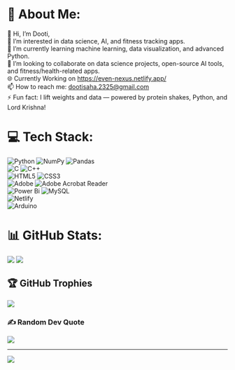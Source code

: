 # 💫 About Me:
👋 Hi, I’m Dooti,<br>
👀 I’m interested in data science, AI, and fitness tracking apps.<br>
🌱 I’m currently learning machine learning, data visualization, and advanced Python.<br>
💞️ I’m looking to collaborate on data science projects, open-source AI tools, and fitness/health-related apps.<br>
🌐 Currently Working on https://even-nexus.netlify.app/ <br>
📫 How to reach me: dootisaha.2325@gmail.com<br>
⚡ Fun fact: I lift weights and data — powered by protein shakes, Python, and Lord Krishna!


# 💻 Tech Stack:
![Python](https://img.shields.io/badge/python-3670A0?style=flat&logo=python&logoColor=ffdd54)
![NumPy](https://img.shields.io/badge/numpy-%23013243.svg?style=flat&logo=numpy&logoColor=white)
![Pandas](https://img.shields.io/badge/pandas-%23150458.svg?style=flat&logo=pandas&logoColor=white) <br>
![C](https://img.shields.io/badge/c-%2300599C.svg?style=flat&logo=c&logoColor=white)
![C++](https://img.shields.io/badge/c++-%2300599C.svg?style=flat&logo=c%2B%2B&logoColor=white) <br>
![HTML5](https://img.shields.io/badge/html5-%23E34F26.svg?style=flat&logo=html5&logoColor=white)
![CSS3](https://img.shields.io/badge/css3-%231572B6.svg?style=flat&logo=css3&logoColor=white) <br>
![Adobe](https://img.shields.io/badge/adobe-%23FF0000.svg?style=flat&logo=adobe&logoColor=white)
![Adobe Acrobat Reader](https://img.shields.io/badge/Adobe%20Acrobat%20Reader-EC1C24.svg?style=flat&logo=Adobe%20Acrobat%20Reader&logoColor=white) <br>
![Power Bi](https://img.shields.io/badge/power_bi-F2C811?style=flat&logo=powerbi&logoColor=black)
![MySQL](https://img.shields.io/badge/mysql-4479A1.svg?style=flat&logo=mysql&logoColor=white) <br>
![Netlify](https://img.shields.io/badge/netlify-%23000000.svg?style=flat&logo=netlify&logoColor=#00C7B7) <br>
![Arduino](https://img.shields.io/badge/-Arduino-00979D?style=flat&logo=Arduino&logoColor=white)

# 📊 GitHub Stats:
![](https://github-readme-stats.vercel.app/api?username=dooti2325&theme=midnight-purple&hide_border=false&include_all_commits=false&count_private=false) ![](https://github-readme-streak-stats.herokuapp.com/?user=dooti2325&theme=midnight-purple&hide_border=false)

## 🏆 GitHub Trophies
![](https://github-profile-trophy.vercel.app/?username=dooti2325&theme=radical&no-frame=true&no-bg=true&margin-w=4)

### ✍️ Random Dev Quote
![](https://quotes-github-readme.vercel.app/api?type=horizontal&theme=radical)

---
[![](https://visitcount.itsvg.in/api?id=dooti2325&icon=1&color=6)](https://visitcount.itsvg.in)

<!-- Proudly created with GPRM ( https://gprm.itsvg.in ) -->
